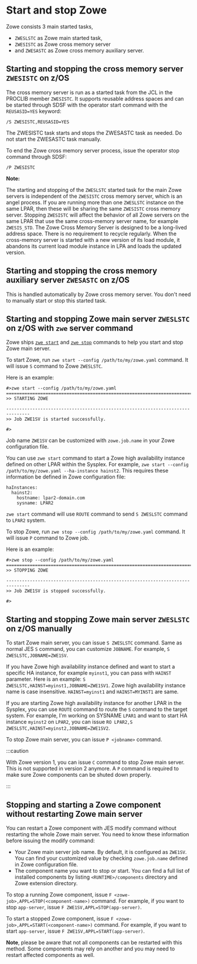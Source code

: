 # Start and stop Zowe


Zowe consists 3 main started tasks,

- `ZWESLSTC` as Zowe main started task,
- `ZWESISTC` as Zowe cross memory server
- and `ZWESASTC` as Zowe cross memory auxiliary server.
## Starting and stopping the cross memory server `ZWESISTC` on z/OS

The cross memory server is run as a started task from the JCL in the PROCLIB member `ZWESISTC`. It supports reusable address spaces and can be started through SDSF with the operator start command with the `REUSASID=YES` keyword:

```
/S ZWESISTC,REUSASID=YES
```
The ZWESISTC task starts and stops the ZWESASTC task as needed. Do not start the ZWESASTC task manually.

To end the Zowe cross memory server process, issue the operator stop command through SDSF:

```
/P ZWESISTC
```
**Note:** 

The starting and stopping of the `ZWESLSTC` started task for the main Zowe servers is independent of the `ZWESISTC` cross memory server, which is an angel process. If you are running more than one `ZWESLSTC` instance on the same LPAR, then these will be sharing the same `ZWESISTC` cross memory server. Stopping `ZWESISTC` will affect the behavior of all Zowe servers on the same LPAR that use the same cross-memory server name, for example `ZWESIS_STD`. The Zowe Cross Memory Server is designed to be a long-lived address space. There is no requirement to recycle regularly. When the cross-memory server is started with a new version of its load module, it abandons its current load module instance in LPA and loads the updated version.

## Starting and stopping the cross memory auxiliary server `ZWESASTC` on z/OS

This is handled automatically by Zowe cross memory server. You don't need to manually start or stop this started task.

## Starting and stopping Zowe main server `ZWESLSTC` on z/OS with `zwe` server command

Zowe ships [`zwe start`](../appendix/zwe_server_command_reference/zwe/zwe-start.md) and [`zwe stop`](../appendix/zwe_server_command_reference/zwe/zwe-stop.md) commands to help you start and stop Zowe main server.

To start Zowe, run `zwe start --config /path/to/my/zowe.yaml` command. It will issue `S` command to Zowe `ZWESLSTC`.

Here is an example:

```
#>zwe start --config /path/to/my/zowe.yaml
===============================================================================
>> STARTING ZOWE

-------------------------------------------------------------------------------
>> Job ZWE1SV is started successfully.

#>
```

Job name `ZWE1SV` can be customized with `zowe.job.name` in your Zowe configuration file.

You can use `zwe start` command to start a Zowe high availability instance defined on other LPAR within the Sysplex. For example, `zwe start --config /path/to/my/zowe.yaml --ha-instance hainst2`. This requires these information be defined in Zowe configuration file:

```
haInstances:
  hainst2:
    hostname: lpar2-domain.com
    sysname: LPAR2
```

`zwe start` command will use `ROUTE` command to send `S ZWESLSTC` command to `LPAR2` system.

To stop Zowe, run `zwe stop --config /path/to/my/zowe.yaml` command. It will issue `P` command to Zowe job.

Here is an example:

```
#>zwe stop --config /path/to/my/zowe.yaml
===============================================================================
>> STOPPING ZOWE

-------------------------------------------------------------------------------
>> Job ZWE1SV is stopped successfully.

#>
```

## Starting and stopping Zowe main server `ZWESLSTC` on z/OS manually

To start Zowe main server, you can issue `S ZWESLSTC` command. Same as normal JES `S` command, you can customize `JOBNAME`. For example, `S ZWESLSTC,JOBNAME=ZWE1SV`.

If you have Zowe high availability instance defined and want to start a specific HA instance, for example `myinst1`, you can pass with `HAINST` parameter. Here is an example: `S ZWESLSTC,HAINST=myinst1,JOBNAME=ZWE1SV1`. Zowe high availability instance name is case insensitive. `HAINST=myinst1` and `HAINST=MYINST1` are same.

If you are starting Zowe high availability instance for another LPAR in the Sysplex, you can use `ROUTE` command to route the `S` command to the target system. For example, I'm working on SYSNAME `LPAR1` and want to start HA instance `myinst2` on `LPAR2`, you can issue `RO LPAR2,S ZWESLSTC,HAINST=myinst2,JOBNAME=ZWE1SV2`.

To stop Zowe main server, you can issue `P <jobname>` command.

:::caution

With Zowe version 1, you can issue `C` command to stop Zowe main server. This is not supported in version 2 anymore. A `P` command is required to make sure Zowe components can be shuted down properly.

:::

## Stopping and starting a Zowe component without restarting Zowe main server

You can restart a Zowe component with JES modify command without restarting the whole Zowe main server. You need to know these information before issuing the modify command:

- Your Zowe main server job name. By default, it is configured as `ZWE1SV`. You can find your customized value by checking `zowe.job.name` defined in Zowe configuration file.
- The component name you want to stop or start. You can find a full list of installed components by listing `<RUNTIME>/components` directory and Zowe extension directory.

To stop a running Zowe component, issue `F <zowe-job>,APPL=STOP(<component-name>)` command. For example, if you want to stop `app-server`, issue `F ZWE1SV,APPL=STOP(app-server)`.

To start a stopped Zowe component, issue `F <zowe-job>,APPL=START(<component-name>)` command. For example, if you want to start `app-server`, issue `F ZWE1SV,APPL=START(app-server)`.

**Note**, please be aware that not all components can be restarted with this method. Some components may rely on another and you may need to restart affected components as well.
